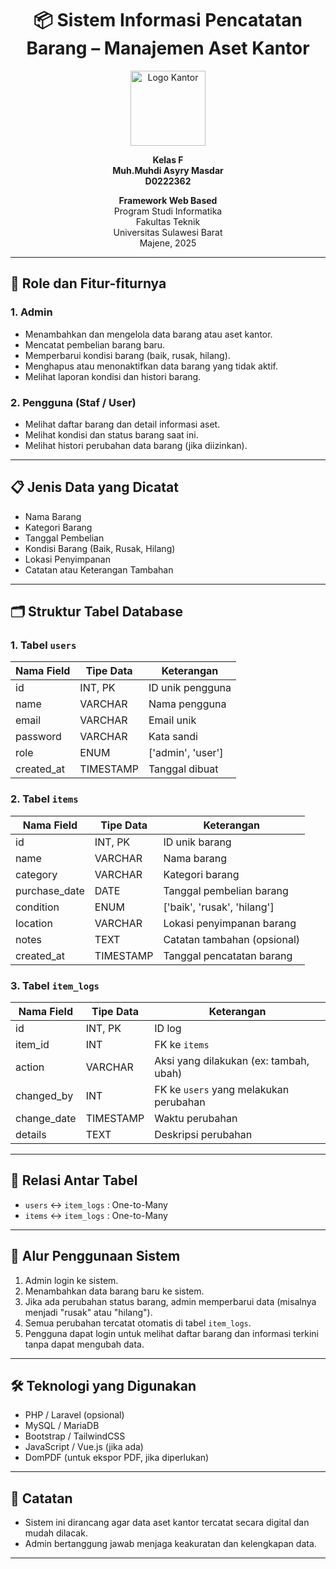 <h1 align="center">📦 Sistem Informasi Pencatatan Barang – Manajemen Aset Kantor</h1>

<p align="center">
  <img src="logo-kantor.png" alt="Logo Kantor" width="120"/>
</p>

<p align="center">
 <b>Kelas F</b><br>
 <b>Muh.Muhdi Asyry Masdar</b><br>
 <b>D0222362</b>
</p>

<p align="center">
  <strong>Framework Web Based</strong><br>
  Program Studi Informatika<br>
  Fakultas Teknik<br>
  Universitas Sulawesi Barat<br>
  Majene, 2025
</p>

---

## 🎯 Role dan Fitur-fiturnya

### 1. Admin
- Menambahkan dan mengelola data barang atau aset kantor.
- Mencatat pembelian barang baru.
- Memperbarui kondisi barang (baik, rusak, hilang).
- Menghapus atau menonaktifkan data barang yang tidak aktif.
- Melihat laporan kondisi dan histori barang.

### 2. Pengguna (Staf / User)
- Melihat daftar barang dan detail informasi aset.
- Melihat kondisi dan status barang saat ini.
- Melihat histori perubahan data barang (jika diizinkan).

---

## 📋 Jenis Data yang Dicatat

- Nama Barang  
- Kategori Barang  
- Tanggal Pembelian  
- Kondisi Barang (Baik, Rusak, Hilang)  
- Lokasi Penyimpanan  
- Catatan atau Keterangan Tambahan  

---

## 🗂️ Struktur Tabel Database

### 1. Tabel `users`

| Nama Field | Tipe Data | Keterangan                    |
| ---------- | --------- | ----------------------------- |
| id         | INT, PK   | ID unik pengguna              |
| name       | VARCHAR   | Nama pengguna                 |
| email      | VARCHAR   | Email unik                    |
| password   | VARCHAR   | Kata sandi                    |
| role       | ENUM      | ['admin', 'user']             |
| created_at | TIMESTAMP | Tanggal dibuat                |

### 2. Tabel `items`

| Nama Field     | Tipe Data | Keterangan                        |
| -------------- | --------- | --------------------------------- |
| id             | INT, PK   | ID unik barang                    |
| name           | VARCHAR   | Nama barang                       |
| category       | VARCHAR   | Kategori barang                   |
| purchase_date  | DATE      | Tanggal pembelian barang          |
| condition      | ENUM      | ['baik', 'rusak', 'hilang']       |
| location       | VARCHAR   | Lokasi penyimpanan barang         |
| notes          | TEXT      | Catatan tambahan (opsional)       |
| created_at     | TIMESTAMP | Tanggal pencatatan barang         |

### 3. Tabel `item_logs`

| Nama Field  | Tipe Data | Keterangan                                 |
| ----------- | --------- | ------------------------------------------ |
| id          | INT, PK   | ID log                                     |
| item_id     | INT       | FK ke `items`                              |
| action      | VARCHAR   | Aksi yang dilakukan (ex: tambah, ubah)     |
| changed_by  | INT       | FK ke `users` yang melakukan perubahan     |
| change_date | TIMESTAMP | Waktu perubahan                            |
| details     | TEXT      | Deskripsi perubahan                        |

---

## 🔁 Relasi Antar Tabel

- `users` ↔ `item_logs` : One-to-Many  
- `items` ↔ `item_logs` : One-to-Many  

---

## 🔄 Alur Penggunaan Sistem

1. Admin login ke sistem.
2. Menambahkan data barang baru ke sistem.
3. Jika ada perubahan status barang, admin memperbarui data (misalnya menjadi "rusak" atau "hilang").
4. Semua perubahan tercatat otomatis di tabel `item_logs`.
5. Pengguna dapat login untuk melihat daftar barang dan informasi terkini tanpa dapat mengubah data.

---

## 🛠️ Teknologi yang Digunakan

- PHP / Laravel (opsional)
- MySQL / MariaDB
- Bootstrap / TailwindCSS
- JavaScript / Vue.js (jika ada)
- DomPDF (untuk ekspor PDF, jika diperlukan)

---

## 📌 Catatan

- Sistem ini dirancang agar data aset kantor tercatat secara digital dan mudah dilacak.
- Admin bertanggung jawab menjaga keakuratan dan kelengkapan data.

---
